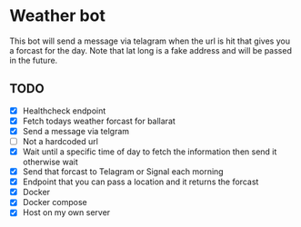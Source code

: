 # Weather bot

This bot will send a message via telagram when the url is hit that gives you a forcast for the day. Note that lat long is a fake address and will be passed in the future.

## TODO

- [x] Healthcheck endpoint
- [x] Fetch todays weather forcast for ballarat
- [x] Send a message via telgram
- [ ] Not a hardcoded url
- [x] Wait until a specific time of day to fetch the information then send it otherwise wait
- [x] Send that forcast to Telagram or Signal each morning
- [x] Endpoint that you can pass a location and it returns the forcast
- [x] Docker
- [x] Docker compose
- [x] Host on my own server
